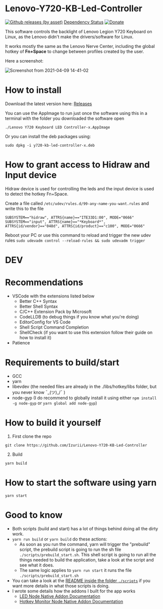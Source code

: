 # Lenovo-Y720-KB-Led-Controller

[![Github releases (by asset)](https://img.shields.io/github/downloads/Izurii/Lenovo-Y720-KB-Led-Controller/total.svg)](https://github.com/Izurii/Lenovo-Y720-KB-Led-Controller/releases/) [Dependency Status][depstat-url] [![Donate](https://img.shields.io/badge/Donate-PayPal-green.svg)](https://www.paypal.com/donate/?hosted_button_id=VCESYBAUCTF5S)

This software controls the backlight of Lenovo Legion Y720 Keyboard on Linux, as the Lenovo didn't make the drivers/software for Linux.

It works mostly the same as the Lenovo Nerve Center, including the global hotkey of **Fn+Space** to change between profiles created by the user.

Here a screenshot:

![Screenshot from 2021-04-09 14-41-02](https://user-images.githubusercontent.com/46232520/114219873-a24fe100-9941-11eb-885e-57e28ce7df80.png)

# How to install

Download the latest version here: [Releases](https://github.com/Izurii/Lenovo-Y720-KB-Led-Controller/releases)

You can use the AppImage to run just once the software using this in a terminal with the folder you downloaded the software open

```
./Lenovo Y720 Keyboard LED Controller-x.AppImage
```

Or you can install the deb packages using:

```
sudo dpkg -i y720-kb-led-controller-x.deb
```

# How to grant access to Hidraw and Input device

Hidraw device is used for controlling the leds and the input device is used to detect the hotkey Fn+Space.

Create a file called `/etc/udev/rules.d/99-any-name-you-want.rules` and write this to the file

```
SUBSYSTEM=="hidraw", ATTRS{name}=="ITE33D1:00", MODE="0666"
SUBSYSTEM=="input", ATTRS{name}=="*Keyboard*", ATTRS{id/vendor}=="048d", ATTRS{id/product}=="c100", MODE="0666"
```

Reboot your PC or use this command to reload and trigger the new udev rules `sudo udevadm control --reload-rules && sudo udevadm trigger`

# DEV

# Recommendations

-   VSCode with the extensions listed below
    -   Better C++ Syntax
    -   Better Shell Syntax
    -   C/C++ Extension Pack by Microsoft
    -   CodeLLDB (to debug things if you know what you're doing)
    -   EditorConfig for VS Code
    -   Shell Script Command Completion
    -   ShellCheck (if you want to use this extension follow their guide on how to install it)
-   Patience

# Requirements to build/start

-   GCC
-   yarn
-   libevdev (the needed files are already in the ./libs/hotkey/libs folder, but you never know ¯\_(ツ)\_/¯ )
-   node-gyp (I do recommend to globally install it using either `npm install -g node-gyp` or `yarn global add node-gyp`)

# How to build it yourself

1. First clone the repo

```
git clone https://github.com/Izurii/Lenovo-Y720-KB-Led-Controller
```

2. Build

```
yarn build
```

# How to start the software using yarn

```
yarn start
```

# Good to know

 - Both scripts (build and start) has a lot of things behind doing all the dirty work.
 - `yarn run build` or `yarn build` do these actions:
 	- As soon as you run the command, yarn will trigger the "prebuild" script, the prebuild script is going to run the sh file `./scripts/prebuild_start.sh`. This shell script is going to run all the things needed to build the application, take a look at the script and see what it does.
 	- The same logic applies to `yarn run start` it runs the file `./scripts/prebuild_start.sh`
 - You can take a look at the [README inside the folder `./scripts`](./scripts/README.md) if you want more details in what those scripts is doing.
 - I wrote some details how the addons I built for the app works
 	- [LED Node Native Addon Documentation](./libs/led/README.md)
 	- [Hotkey Monitor Node Native Addon Documentation](./libs/hotkey/README.md)

[depstat-url]: https://david-dm.org/Izurii/Lenovo-Y720-KB-Led-Controller
[depstat-image]: https://david-dm.org/Izurii/Lenovo-Y720-KB-Led-Controller.svg?style=flat

